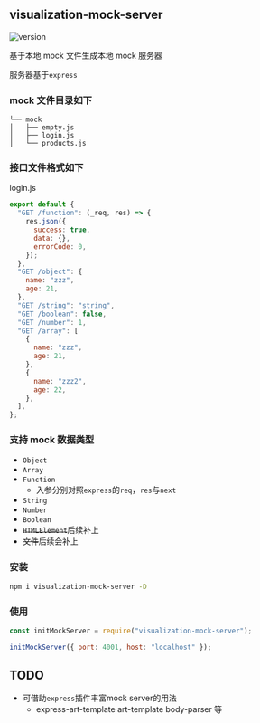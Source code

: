 ## visualization-mock-server

![version](https://badge.fury.io/js/visualization-mock-server.svg)
<!-- ![install size](https://packagephobia.com/badge?p=visualization-mock-server) -->

基于本地 mock 文件生成本地 mock 服务器

服务器基于`express`

### mock 文件目录如下

```
└── mock
│   ├── empty.js
│   ├── login.js
│   └── products.js
```

### 接口文件格式如下

login.js

```javascript
export default {
  "GET /function": (_req, res) => {
    res.json({
      success: true,
      data: {},
      errorCode: 0,
    });
  },
  "GET /object": {
    name: "zzz",
    age: 21,
  },
  "GET /string": "string",
  "GET /boolean": false,
  "GET /number": 1,
  "GET /array": [
    {
      name: "zzz",
      age: 21,
    },
    {
      name: "zzz2",
      age: 22,
    },
  ],
};
```

### 支持 mock 数据类型

- `Object`
- `Array`
- `Function`
  - 入参分别对照`express`的`req`，`res`与`next`
- `String`
- `Number`
- `Boolean`
- ~~`HTMLElement`~~后续补上
- ~~文件~~后续会补上

### 安装

```bash
npm i visualization-mock-server -D
```

### 使用

```javascript
const initMockServer = require("visualization-mock-server");

initMockServer({ port: 4001, host: "localhost" });
```


## TODO
* 可借助`express`插件丰富mock server的用法
  * express-art-template art-template body-parser 等

